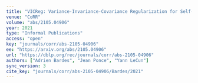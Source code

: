 ```yaml
---
title: "VICReg: Variance-Invariance-Covariance Regularization for Self-Supervised Learning."
venue: "CoRR"
volume: "abs/2105.04906"
year: 2021
type: "Informal Publications"
access: "open"
key: "journals/corr/abs-2105-04906"
ee: "https://arxiv.org/abs/2105.04906"
url: "https://dblp.org/rec/journals/corr/abs-2105-04906"
authors: ["Adrien Bardes", "Jean Ponce", "Yann LeCun"]
sync_version: 3
cite_key: "journals/corr/abs-2105-04906/Bardes/2021"
---
```

